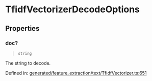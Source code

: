 # TfidfVectorizerDecodeOptions

## Properties

### doc?

> `string`

The string to decode.

Defined in:  [generated/feature\_extraction/text/TfidfVectorizer.ts:651](https://github.com/transitive-bullshit/scikit-learn-ts/blob/92ab806/packages/sklearn/src/generated/feature_extraction/text/TfidfVectorizer.ts#L651)
